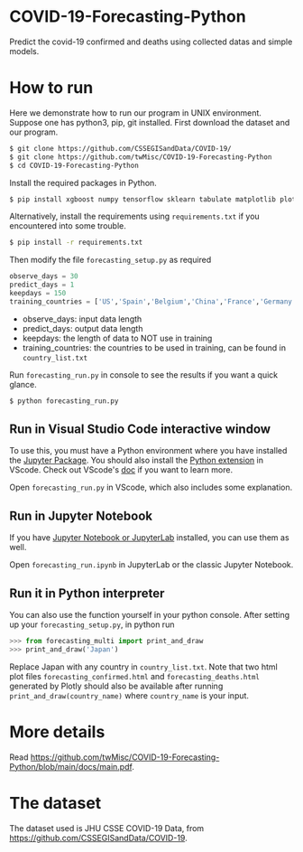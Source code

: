 # COVID-19-Forecasting-Python
Predict the covid-19 confirmed and deaths using collected datas and simple models.

# How to run
Here we demonstrate how to run our program in UNIX environment. Suppose one has python3, pip, git installed. First download the dataset and our program. 
```bash
$ git clone https://github.com/CSSEGISandData/COVID-19/
$ git clone https://github.com/twMisc/COVID-19-Forecasting-Python
$ cd COVID-19-Forecasting-Python
```

Install the required packages in Python.
```bash
$ pip install xgboost numpy tensorflow sklearn tabulate matplotlib plotly pandas
```
Alternatively, install the requirements using `requirements.txt` if you encountered into some trouble.
```bash
$ pip install -r requirements.txt
```

Then modify the file `forecasting_setup.py` as required
```python
observe_days = 30
predict_days = 1
keepdays = 150
training_countries = ['US','Spain','Belgium','China','France','Germany','United Kingdom','Italy']
```
* observe_days: input data length
* predict_days: output data length 
* keepdays: the length of data to NOT use in training
* training_countries: the countries to be used in training, can be found in `country_list.txt`

Run `forecasting_run.py` in console to see the results if you want a quick glance.
```bash
$ python forecasting_run.py
```

## Run in Visual Studio Code interactive window
To use this, you must have a Python environment where you have installed the [Jupyter Package](https://pypi.org/project/jupyter/). You should also install the  [Python extension](https://marketplace.visualstudio.com/items?itemName=ms-python.python) in VScode. Check out VScode's [doc](https://code.visualstudio.com/docs/python/jupyter-support-py) if you want to learn more.

Open `forecasting_run.py` in VScode, which also includes some explanation.

## Run in Jupyter Notebook
If you have [Jupyter Notebook or JupyterLab](https://jupyter.org/install.html) installed, you can use them as well.

Open `forecasting_run.ipynb` in JupyterLab or the classic Jupyter Notebook.

## Run it in Python interpreter
You can also use the function yourself in your python console. After setting up your `forecasting_setup.py`, in python run
```python
>>> from forecasting_multi import print_and_draw
>>> print_and_draw('Japan')
```
Replace Japan with any country in `country_list.txt`. Note that two html plot files `forecasting_confirmed.html` and `forecasting_deaths.html` generated by Plotly should also be available after running `print_and_draw(country_name)` where `country_name` is your input.

# More details
Read https://github.com/twMisc/COVID-19-Forecasting-Python/blob/main/docs/main.pdf.

# The dataset
The dataset used is JHU CSSE COVID-19 Data, from https://github.com/CSSEGISandData/COVID-19.